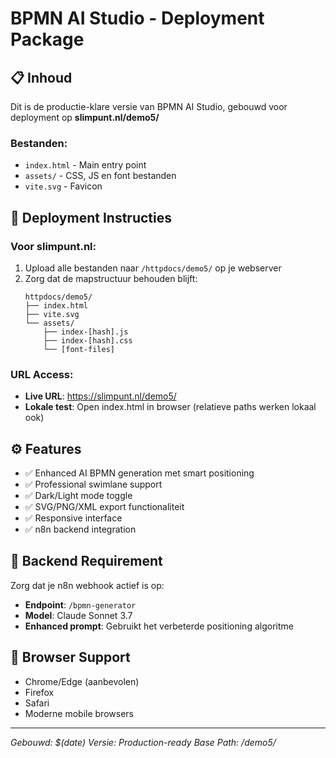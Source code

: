 # BPMN AI Studio - Deployment Package

## 📋 Inhoud
Dit is de productie-klare versie van BPMN AI Studio, gebouwd voor deployment op **slimpunt.nl/demo5/**

### Bestanden:
- `index.html` - Main entry point
- `assets/` - CSS, JS en font bestanden
- `vite.svg` - Favicon

## 🚀 Deployment Instructies

### Voor slimpunt.nl:
1. Upload alle bestanden naar `/httpdocs/demo5/` op je webserver
2. Zorg dat de mapstructuur behouden blijft:
   ```
   httpdocs/demo5/
   ├── index.html
   ├── vite.svg
   └── assets/
       ├── index-[hash].js
       ├── index-[hash].css
       └── [font-files]
   ```

### URL Access:
- **Live URL**: https://slimpunt.nl/demo5/
- **Lokale test**: Open index.html in browser (relatieve paths werken lokaal ook)

## ⚙️ Features
- ✅ Enhanced AI BPMN generation met smart positioning
- ✅ Professional swimlane support
- ✅ Dark/Light mode toggle
- ✅ SVG/PNG/XML export functionaliteit
- ✅ Responsive interface
- ✅ n8n backend integration

## 🔧 Backend Requirement
Zorg dat je n8n webhook actief is op:
- **Endpoint**: `/bpmn-generator` 
- **Model**: Claude Sonnet 3.7
- **Enhanced prompt**: Gebruikt het verbeterde positioning algoritme

## 📱 Browser Support
- Chrome/Edge (aanbevolen)
- Firefox
- Safari
- Moderne mobile browsers

---
*Gebouwd: $(date)*
*Versie: Production-ready*
*Base Path: /demo5/*